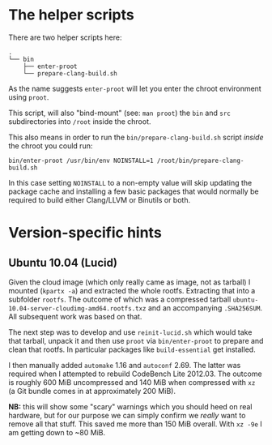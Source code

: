 # The helper scripts

There are two helper scripts here:

```
.
└── bin
    ├── enter-proot
    └── prepare-clang-build.sh
```

As the name suggests `enter-proot` will let you enter the chroot environment using `proot`.

This script, will also "bind-mount" (see: `man proot`) the `bin` and `src` subdirectories into `/root` inside the chroot.

This also means in order to run the `bin/prepare-clang-build.sh` script _inside_ the chroot you could run:

```
bin/enter-proot /usr/bin/env NOINSTALL=1 /root/bin/prepare-clang-build.sh
```

In this case setting `NOINSTALL` to a non-empty value will skip updating the package cache and installing a few basic packages that would normally be required to build either Clang/LLVM or Binutils or both.

# Version-specific hints

## Ubuntu 10.04 (Lucid)

Given the cloud image (which only really came as image, not as tarball) I mounted (`kpartx -a`) and extracted the whole rootfs. Extracting that into a subfolder `rootfs`. The outcome of which was a compressed tarball `ubuntu-10.04-server-cloudimg-amd64.rootfs.txz` and an accompanying `.SHA256SUM`. All subsequent work was based on that.

The next step was to develop and use `reinit-lucid.sh` which would take that tarball, unpack it and then use `proot` via `bin/enter-proot` to prepare and clean that rootfs. In particular packages like `build-essential` get installed.

I then manually added `automake` 1.16 and `autoconf` 2.69. The latter was required when I attempted to rebuild CodeBench Lite 2012.03. The outcome is roughly 600 MiB uncompressed and 140 MiB when compressed with `xz` (a Git bundle comes in at approximately 200 MiB).

**NB:** this will show some "scary" warnings which you should heed on real hardware, but for our purpose we can simply confirm we _really_ want to remove all that stuff. This saved me more than 150 MiB overall. With `xz -9e` I am getting down to ~80 MiB.
